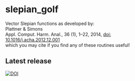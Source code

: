 # slepian_golf
Vector Slepian functions as developed by:<br>
Plattner &amp; Simons<br>
Appl. Comput. Harm. Anal., 36 (1), 1–22, 2014, <a href="http://dx.doi.org/10.1016/j.acha.2012.12.001">doi: 10.1016/j.acha.2012.12.001</a><br>
which you may cite if you find any of these routines useful! 

## Latest release
[![DOI](https://zenodo.org/badge/6548/csdms-contrib/slepian_golf.svg)](https://zenodo.org/badge/latestdoi/6548/csdms-contrib/slepian_golf)


